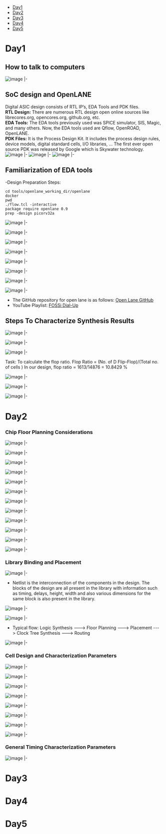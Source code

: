 - [Day1](#Day1)
- [Day2](#Day2)
- [Day3](#Day3)
- [Day4](#Day4)
- [Day5](#Day5)

<a name="Day1"></a>
# Day1

## How to talk to computers
![image](https://github.com/VaibhaviPrabhu/vsd_iat_soc_dp/assets/144148368/944ac8e7-0cc4-419e-bd18-eb853867ba53)
|-
## SoC design and OpenLANE
Digital ASIC design consists of RTL IP’s, EDA Tools and PDK files. <br>
**RTL Design:** There are numerous RTL design open online sources like librecores.org, opencores.org, github.org, etc.  <br>
**EDA Tools:** The EDA tools previously used was SPICE simulator, SIS, Magic, and many others. Now, the EDA tools used are Qflow, OpenROAD, OpenLANE.  <br>
**PDK Files:** It is the Process Design Kit. It includes the process design rules, device models, digital standard cells, I/O libraries, … The first ever open source PDK was released by Google which is Skywater technology.  <br>
![image](https://github.com/VaibhaviPrabhu/vsd_iat_soc_dp/assets/144148368/0c188475-be27-456b-aba5-0b0ee5178894)
|-
![image](https://github.com/VaibhaviPrabhu/vsd_iat_soc_dp/assets/144148368/480c1cd6-186c-4b24-b0dd-087709b15f4a)
|-
![image](https://github.com/VaibhaviPrabhu/vsd_iat_soc_dp/assets/144148368/6f95c3a7-fd53-4cec-bf71-7452e5147f5a)
|-
## Familiarization of EDA tools
-Design Preparation Steps: 
```
cd tools/openlane_working_dir/openlane
docker
pwd
./flow.tcl -interactive
package require openlane 0.9
prep -design picorv32a
```
![image](https://github.com/VaibhaviPrabhu/vsd_iat_soc_dp/assets/144148368/ad41b978-1b7d-4b95-bdcf-d6cfdf236e7e)
|-

![image](https://github.com/VaibhaviPrabhu/vsd_iat_soc_dp/assets/144148368/b52b27c3-cb4d-4a4b-bb94-37db08375aa6)
|-

![image](https://github.com/VaibhaviPrabhu/vsd_iat_soc_dp/assets/144148368/3d743184-6c86-45f0-bfcb-a3402e24846e)
|-

![image](https://github.com/VaibhaviPrabhu/vsd_iat_soc_dp/assets/144148368/f961adce-edcf-4442-bdae-c753a96d1248)
|-

![image](https://github.com/VaibhaviPrabhu/vsd_iat_soc_dp/assets/144148368/2c2d14ca-8c8c-4da0-9a87-252a38bf4799)
|-

![image](https://github.com/VaibhaviPrabhu/vsd_iat_soc_dp/assets/144148368/0b8cf10d-73b3-4579-937f-62b22ee937d5)
|-


![image](https://github.com/VaibhaviPrabhu/vsd_iat_soc_dp/assets/144148368/cb00049e-05d3-41ae-b4c8-0e0a90090b41)
|-

![image](https://github.com/VaibhaviPrabhu/vsd_iat_soc_dp/assets/144148368/15d5531c-3231-4179-8076-8df5ac7b846e)
|-

- The GitHub repository for open lane is as follows: [Open Lane GitHub](https://github.com/The-OpenROAD-Project/OpenLane) <br>
- YouTube Playlist: [FOSSi Dial-Up](https://www.youtube.com/playlist?list=PLUg3wIOWD8yoZCg9XpFSgEgljx6MSdm9L) <br>

## Steps To Characterize Synthesis Results

![image](https://github.com/VaibhaviPrabhu/vsd_iat_soc_dp/assets/144148368/73c137f7-71d5-4b14-af3c-2ef9bc5d833b)
|-

![image](https://github.com/VaibhaviPrabhu/vsd_iat_soc_dp/assets/144148368/7039766c-8e9e-4365-b46d-1ff633bfc3fa)
|-


![image](https://github.com/VaibhaviPrabhu/vsd_iat_soc_dp/assets/144148368/08c56f52-c260-4fa7-af73-05a3c0225de1)
|-

Task: To calculate the flop ratio.
Flop Ratio = (No.  of D Flip-Flop)/(Total no.  of cells )
In our design, flop ratio = 1613/14876 = 10.8429 %


![image](https://github.com/VaibhaviPrabhu/vsd_iat_soc_dp/assets/144148368/73574591-42c0-4ff8-aeb6-7d0723260488)
|-


![image](https://github.com/VaibhaviPrabhu/vsd_iat_soc_dp/assets/144148368/6870445f-cd67-49b6-aa2d-1330362270f5)
|-


![image](https://github.com/VaibhaviPrabhu/vsd_iat_soc_dp/assets/144148368/9e9b6e19-66c6-4162-9287-be3369349e0b)
|-
<a name="Day2"></a>
# Day2
### Chip Floor Planning Considerations

![image](https://github.com/VaibhaviPrabhu/vsd_iat_soc_dp/assets/144148368/08286afd-ae1a-4616-a17e-8cc66e12ee0e)
|-


![image](https://github.com/VaibhaviPrabhu/vsd_iat_soc_dp/assets/144148368/5b9a9a13-382c-413d-8a5d-5ff363df8bfa)
|-


![image](https://github.com/VaibhaviPrabhu/vsd_iat_soc_dp/assets/144148368/a2c4dcb4-e91e-42f1-b01f-dcf066484449)
|-


![image](https://github.com/VaibhaviPrabhu/vsd_iat_soc_dp/assets/144148368/a006f206-a9d2-4a4e-8275-def6f56cb1ae)
|-


![image](https://github.com/VaibhaviPrabhu/vsd_iat_soc_dp/assets/144148368/f5733869-63ba-41e9-a15f-1e034717afec)
|-


![image](https://github.com/VaibhaviPrabhu/vsd_iat_soc_dp/assets/144148368/43b7394b-07e0-487c-9cb5-346ad55a9355)
|-


![image](https://github.com/VaibhaviPrabhu/vsd_iat_soc_dp/assets/144148368/643ee79b-2755-47f0-a7e2-3b8128feba9d)
|-


![image](https://github.com/VaibhaviPrabhu/vsd_iat_soc_dp/assets/144148368/50740906-5936-4d01-aa12-fc04da9a1805)
|-


![image](https://github.com/VaibhaviPrabhu/vsd_iat_soc_dp/assets/144148368/704d765a-7a2a-4089-bfac-7289f8a50aff)
|-


![image](https://github.com/VaibhaviPrabhu/vsd_iat_soc_dp/assets/144148368/f7e47a08-34f2-4e75-b51a-89c53a52b25b)
|-


![image](https://github.com/VaibhaviPrabhu/vsd_iat_soc_dp/assets/144148368/3cbd1ccb-1a6a-4f63-851f-7499461c6e01)
|-


![image](https://github.com/VaibhaviPrabhu/vsd_iat_soc_dp/assets/144148368/fffe3588-a1fd-44cc-ab32-c1ecfea6c3e8)
|-

### Library Binding and Placement

![image](https://github.com/VaibhaviPrabhu/vsd_iat_soc_dp/assets/144148368/e9194b95-ab0f-441c-8ab1-3e06c3029fc8)
|-

- Netlist is the interconnection of the components in the design. The blocks of the design are all present in the library with information such as timing, delays, height, width and also various dimensions for the same block is also present in the library. 


![image](https://github.com/VaibhaviPrabhu/vsd_iat_soc_dp/assets/144148368/ed0842a7-5e9d-4b65-9b93-1e9b648b8960)
|-


![image](https://github.com/VaibhaviPrabhu/vsd_iat_soc_dp/assets/144148368/e5dfe82f-a184-42b7-ae62-e4d1e712c1a0)
|-

- Typical flow: Logic Synthesis ---> Floor Planning ---> Placement ---> Clock Tree Synthesis ---> Routing

![image](https://github.com/VaibhaviPrabhu/vsd_iat_soc_dp/assets/144148368/9500c19a-e269-46c0-857f-9bb0fd07257c)
|-

### Cell Design and Characterization Parameters

![image](https://github.com/VaibhaviPrabhu/vsd_iat_soc_dp/assets/144148368/9cab9bb3-c13c-4013-858a-a3e29208032b)
|-


![image](https://github.com/VaibhaviPrabhu/vsd_iat_soc_dp/assets/144148368/fc51e8c0-642a-44c5-a467-6eadfddc95f9)
|-


![image](https://github.com/VaibhaviPrabhu/vsd_iat_soc_dp/assets/144148368/67c7fb45-2d42-4a13-88cc-2e6769d7976b)
|-


![image](https://github.com/VaibhaviPrabhu/vsd_iat_soc_dp/assets/144148368/1b2485c5-e96e-4fac-add4-62b098923db2)
|-


![image](https://github.com/VaibhaviPrabhu/vsd_iat_soc_dp/assets/144148368/043a071b-9c98-4a9e-8d4f-d1d21dac0941)
|-


![image](https://github.com/VaibhaviPrabhu/vsd_iat_soc_dp/assets/144148368/755c6872-d8ae-41e6-870f-4afd2e83277d)
|-


![image](https://github.com/VaibhaviPrabhu/vsd_iat_soc_dp/assets/144148368/01591d50-65ad-47dd-a28f-36af89ad60bb)
|-


![image](https://github.com/VaibhaviPrabhu/vsd_iat_soc_dp/assets/144148368/e019f0e0-e1f1-4d19-964f-cec523128ee1)
|-

### General Timing Characterization Parameters

![image](https://github.com/VaibhaviPrabhu/vsd_iat_soc_dp/assets/144148368/aeaa0476-2f49-4938-b1e6-32b9ea7a3241)
|-

<a name="Day3"></a>
# Day3

<a name="Day4"></a>
# Day4

<a name="Day5"></a>
# Day5
